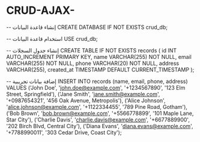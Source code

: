 # CRUD-AJAX-


-- إنشاء قاعدة البيانات
CREATE DATABASE IF NOT EXISTS crud_db;

-- استخدام قاعدة البيانات
USE crud_db;

-- إنشاء جدول السجلات
CREATE TABLE IF NOT EXISTS records (
    id INT AUTO_INCREMENT PRIMARY KEY,
    name VARCHAR(255) NOT NULL,
    email VARCHAR(255) NOT NULL,
    phone VARCHAR(20) NOT NULL,
    address VARCHAR(255),
    created_at TIMESTAMP DEFAULT CURRENT_TIMESTAMP
);

-- إضافة بيانات تجريبية
INSERT INTO records (name, email, phone, address) VALUES 
('John Doe', 'john.doe@example.com', '+1234567890', '123 Elm Street, Springfield'),
('Jane Smith', 'jane.smith@example.com', '+0987654321', '456 Oak Avenue, Metropolis'),
('Alice Johnson', 'alice.johnson@example.com', '+1122334455', '789 Pine Road, Gotham'),
('Bob Brown', 'bob.brown@example.com', '+5566778899', '101 Maple Lane, Star City'),
('Charlie Davis', 'charlie.davis@example.com', '+6677889900', '202 Birch Blvd, Central City'),
('Diana Evans', 'diana.evans@example.com', '+7788990011', '303 Cedar Drive, Coast City');
